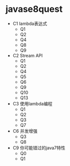 # javase8quest

* C1 lambda表达式
  * Q1
  * Q2
  * Q4
  * Q8
  * Q9
* C2 Stream API
  * Q1
  * Q2
  * Q4
  * Q5
  * Q6
  * Q9
  * Q10
  * Q13
* C3 使用lambda编程
  * Q1
  * Q2
  * Q3
  * Q7
* C6 并发增强
  * Q3
  * Q8
* C9 你可能错过的java7特性
  * Q0
  * Q1
